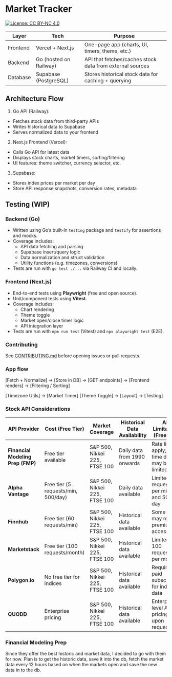 # Market Tracker

[![License: CC BY-NC 4.0](https://img.shields.io/badge/License-CC%20BY--NC%204.0-lightgrey.svg)](https://creativecommons.org/licenses/by-nc/4.0/)

| Layer  | Tech  | Purpose  |
|---|---|---|
|  Frontend |  Vercel + Next.js | One-page app (charts, UI, timers, theme, etc.)  |
| Backend  | Go (hosted on Railway)  |  API that fetches/caches stock data from external sources |
| Database | Supabase (PostgreSQL) | Stores historical stock data for caching + querying |

## Architecture Flow

1. Go API (Railway):

- Fetches stock data from third-party APIs
- Writes historical data to Supabase
- Serves normalized data to your frontend

2. Next.js Frontend (Vercel):

- Calls Go API for latest data
- Displays stock charts, market timers, sorting/filtering
- UI features: theme switcher, currency selector, etc.

3. Supabase:

- Stores index prices per market per day
- Store API response snapshots, conversion rates, metadata

## Testing (WIP)

### Backend (Go)

- Written using Go’s built-in `testing` package and `testify` for assertions and mocks.
- Coverage includes:
  - API data fetching and parsing
  - Supabase insert/query logic
  - Data normalization and struct validation
  - Utility functions (e.g. timezones, conversions)
- Tests are run with `go test ./...` via Railway CI and locally.

### Frontend (Next.js)

- End-to-end tests using **Playwright** (free and open source).
- Unit/component tests using **Vitest**.
- Coverage includes:
  - Chart rendering
  - Theme toggle
  - Market open/close timer logic
  - API integration layer
- Tests are run with `npm run test` (Vitest) and `npx playwright test` (E2E).

###  Contributing

See [CONTRIBUTING.md](./CONTRIBUTING.md) before opening issues or pull requests.

### App flow
[Fetch + Normalize] → [Store in DB] → [GET endpoints] → [Frontend renders] → [Filtering / Sorting]

[Timezone Utils] → [Market Timer]
[Theme Toggle] → [Layout] → [Testing]

### Stock API Considerations

| **API Provider**         | **Cost (Free Tier)**              | **Market Coverage**               | **Historical Data Availability** | **API Limitations (Free Tier)**                          |
|---------------------------|-----------------------------------|------------------------------------|-----------------------------------|----------------------------------------------------------|
| **Financial Modeling Prep (FMP)** | Free tier available              | S&P 500, Nikkei 225, FTSE 100      | Daily data from 1990 onwards     | Rate limits apply; real-time data may be limited         |
| **Alpha Vantage**         | Free tier (5 requests/min, 500/day) | S&P 500, Nikkei 225, FTSE 100      | Daily data available             | Limited to 5 requests per minute and 500 per day         |
| **Finnhub**               | Free tier (60 requests/min)       | S&P 500, Nikkei 225, FTSE 100      | Historical data available         | Some data may require premium access                     |
| **Marketstack**           | Free tier (100 requests/month)    | S&P 500, Nikkei 225, FTSE 100      | Historical data available         | Limited to 100 requests per month                        |
| **Polygon.io**            | No free tier for indices          | S&P 500, Nikkei 225, FTSE 100      | Historical data available         | Requires paid subscription for index data                |
| **QUODD**                 | Enterprise pricing                | S&P 500, Nikkei 225, FTSE 100      | Historical data available         | Enterprise-level API; pricing upon request               |

### Financial Modeling Prep

Since they offer the best historic and market data, I decided to go with them for now.
Plan is to get the historic data, save it into the db, fetch the market data every 12 hours based on when the markets open and save the new data in to the db.
